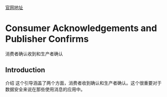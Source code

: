 [官网地址](https://www.rabbitmq.com/confirms.html)
# Consumer Acknowledgements and Publisher Confirms
消费者确认收到和生产者确认
## Introduction
介绍
这个引导涵盖了两个方面，消费者收到确认和生产者确认。这个很重要对于数据安全来说在那些使用消息的应用中。
